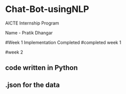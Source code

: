 # Chat-Bot-usingNLP
AICTE Internship Program

Name - Pratik Dhangar


#Week 1 Implementation Completed
#completed week 1


#week 2
## code written in Python
## .json for the data  
